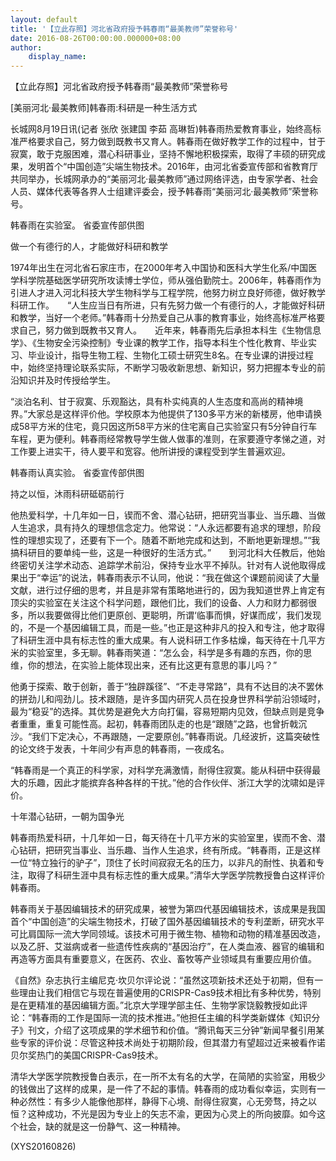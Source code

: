 ```yaml
---
layout: default
title: '【立此存照】河北省政府授予韩春雨“最美教师”荣誉称号'
date: 2016-08-26T00:00:00.000000+08:00
author:
    display_name: 
---
```


【立此存照】河北省政府授予韩春雨“最美教师”荣誉称号

[美丽河北·最美教师]韩春雨:科研是一种生活方式

长城网8月19日讯(记者 张欣 张建国 李茹 高琳哲)韩春雨热爱教育事业，始终高标准严格要求自己，努力做到既教书又育人。韩春雨在做好教学工作的过程中，甘于寂寞，敢于克服困难，潜心科研事业，坚持不懈地积极探索，取得了丰硕的研究成果，发明首个“中国创造”尖端生物技术。2016年，由河北省委宣传部和省教育厅共同举办，长城网承办的“美丽河北·最美教师”通过网络评选，由专家学者、社会人员、媒体代表等各界人士组建评委会，授予韩春雨“美丽河北·最美教师”荣誉称号。

韩春雨在实验室。 省委宣传部供图

做一个有德行的人，才能做好科研和教学

1974年出生在河北省石家庄市，在2000年考入中国协和医科大学生化系/中国医学科学院基础医学研究所攻读博士学位，师从强伯勤院士。2006年，韩春雨作为引进人才进入河北科技大学生物科学与工程学院，他努力树立良好师德，做好教学科研工作。　　“人生应当日有所进，只有先努力做一个有德行的人，才能做好科研和教学，当好一个老师。”韩春雨十分热爱自己从事的教育事业，始终高标准严格要求自己，努力做到既教书又育人。　　近年来，韩春雨先后承担本科生《生物信息学》、《生物安全污染控制》专业课的教学工作，指导本科生个性化教育、毕业实习、毕业设计，指导生物工程、生物化工硕士研究生8名。在专业课的讲授过程中，始终坚持理论联系实际，不断学习吸收新思想、新知识，努力把握本专业的前沿知识并及时传授给学生。

“淡泊名利、甘于寂寞、乐观豁达，具有朴实纯真的人生态度和高尚的精神境界。”大家总是这样评价他。学校原本为他提供了130多平方米的新楼房，他申请换成58平方米的住宅，竟只因这所58平方米的住宅离自己实验室只有5分钟自行车车程，更为便利。韩春雨经常教导学生做人做事的准则，在家要遵守孝悌之道，对工作要上进实干，待人要平和宽容。他所讲授的课程受到学生普遍欢迎。

韩春雨认真实验。 省委宣传部供图

持之以恒，沐雨科研砥砺前行

他热爱科学，十几年如一日，锲而不舍、潜心钻研，把研究当事业、当乐趣、当做人生追求，具有持久的理想信念定力。他常说：“人永远都要有追求的理想，阶段性的理想实现了，还要有下一个。随着不断地完成和达到，不断地更新理想。”“我搞科研目的要单纯一些，这是一种很好的生活方式。”　　到河北科大任教后，他始终密切关注学术动态、追踪学术前沿，保持专业水平不掉队。针对有人说他取得成果出于“幸运”的说法，韩春雨表示不认同，他说：“我在做这个课题前阅读了大量文献，进行过仔细的思考，并且是非常有策略地进行的，因为我知道世界上肯定有顶尖的实验室在关注这个科学问题，跟他们比，我们的设备、人力和财力都弱很多，所以我要做得比他们更原创、更聪明，所谓‘临事而惧，好谋而成’，我们发现的，不是一个基因编辑工具，而是一些。”也正是这种非凡的投入和专注，他才取得了科研生涯中具有标志性的重大成果。有人说科研工作多枯燥，每天待在十几平方米的实验室里，多无聊。韩春雨笑道：“怎么会，科学是多有趣的东西，你的思维，你的想法，在实验上能体现出来，还有比这更有意思的事儿吗？”

他勇于探索、敢于创新，善于“独辟蹊径”、“不走寻常路”，具有不达目的决不罢休的拼劲儿和闯劲儿。技术跟随，是许多国内研究人员在投身世界科学前沿领域时，最为“稳妥”的选择。其优势是避免大方向打偏，容易短期内见效，但缺点则是竞争者重重，重复可能性高。起初，韩春雨团队走的也是“跟随”之路，也曾折戟沉沙。“我们下定决心，不再跟随，一定要原创。”韩春雨说。几经波折，这篇突破性的论文终于发表，十年间少有声息的韩春雨，一夜成名。

“韩春雨是一个真正的科学家，对科学充满激情，耐得住寂寞。能从科研中获得最大的乐趣，因此才能摈弃各种各样的干扰。”他的合作伙伴、浙江大学的沈啸如是评价。

十年潜心钻研，一朝为国争光

韩春雨热爱科研，十几年如一日，每天待在十几平方米的实验室里，锲而不舍、潜心钻研，把研究当事业、当乐趣、当作人生追求，终有所成。“韩春雨，正是这样一位“特立独行的驴子”，顶住了长时间寂寂无名的压力，以非凡的耐性、执着和专注，取得了科研生涯中具有标志性的重大成果。”清华大学医学院教授鲁白这样评价韩春雨。

韩春雨关于基因编辑技术的研究成果，被誉为第四代基因编辑技术，该成果是我国首个“中国创造”的尖端生物技术，打破了国外基因编辑技术的专利垄断，研究水平可比肩国际一流大学同领域。该技术可用于微生物、植物和动物的精准基因改造，以及乙肝、艾滋病或者一些遗传性疾病的“基因治疗”，在人类血液、器官的编辑和再造等方面具有重要意义，在医药、农业、畜牧等产业领域具有重要应用价值。

《自然》杂志执行主编尼克·坎贝尔评论说：“虽然这项新技术还处于初期，但有一些理由让我们相信它与现在普遍使用的CRISPR-Cas9技术相比有多种优势，特别是在更精准的基因编辑方面。”北京大学理学部主任、生物学家饶毅教授如此评论：“韩春雨的工作是国际一流的技术推进。”他担任主编的科学类新媒体《知识分子》刊文，介绍了这项成果的学术细节和价值。“腾讯每天三分钟”新闻早餐引用某些专家的评价说：尽管这种技术尚处于初期阶段，但其潜力有望超过近来被看作诺贝尔奖热门的美国CRISPR-Cas9技术。

清华大学医学院教授鲁白表示，在一所不太有名的大学，在简陋的实验室，用极少的钱做出了这样的成果，是一件了不起的事情。韩春雨的成功看似幸运，实则有一种必然性：有多少人能像他那样，静得下心境、耐得住寂寞，心无旁骛，持之以恒？这种成功，不光是因为专业上的矢志不渝，更因为心灵上的所向披靡。如今这个社会，缺的就是这一份静气、这一种精神。

(XYS20160826)

